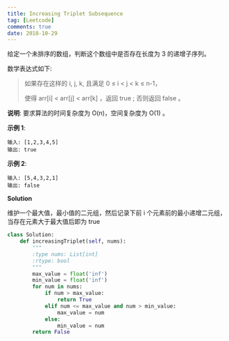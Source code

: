 ```yaml
---
title: Increasing Triplet Subsequence
tag: [Leetcode]
comments: true
date: 2018-10-29
---
```








给定一个未排序的数组，判断这个数组中是否存在长度为 3 的递增子序列。

数学表达式如下:
>如果存在这样的 i, j, k,  且满足 0 ≤ i < j < k ≤ n-1，<p>
使得 arr[i] < arr[j] < arr[k] ，返回 true ; 否则返回 false 。

**说明**: 要求算法的时间复杂度为 O(n)，空间复杂度为 O(1) 。

**示例 1**:

```
输入: [1,2,3,4,5]
输出: true
```

**示例 2**:

```
输入: [5,4,3,2,1]
输出: false
```

**Solution**

维护一个最大值，最小值的二元组，然后记录下前 i 个元素前的最小递增二元组，当存在元素大于最大值后即为 true


```python
class Solution:
    def increasingTriplet(self, nums):
        """
        :type nums: List[int]
        :rtype: bool
        """
        max_value = float('inf')
        min_value = float('inf')
        for num in nums:
            if num > max_value:
                return True
            elif num <= max_value and num > min_value:
                max_value = num
            else:
                min_value = num
        return False
```
